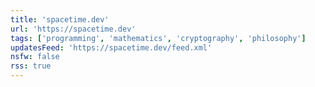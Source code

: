 ```yaml
---
title: 'spacetime.dev'
url: 'https://spacetime.dev'
tags: ['programming', 'mathematics', 'cryptography', 'philosophy']
updatesFeed: 'https://spacetime.dev/feed.xml'
nsfw: false
rss: true
---
```

